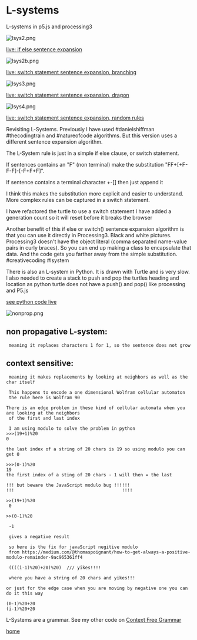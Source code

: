 # L-systems
L-systems in p5.js and processing3 

![lsys2.png](lsys2.png)

[live: if else sentence expansion](https://editor.p5js.org/greggelong/full/JCBNfEyMW)

![lsys2b.png](lsys2b.png)

[live: switch statement sentence expansion, branching](https://editor.p5js.org/greggelong/full/BOO0xB5yp)

![lsys3.png](lsys3.png)

[live: switch statement sentence expansion, dragon](https://editor.p5js.org/greggelong/full/KbinrqOT-)

![lsys4.png](lsys4.png)

[live: switch statement sentence expansion, random rules](https://editor.p5js.org/greggelong/full/1JsOaNZm6)




Revisiting L-Systems. Previously I have used #danielshiffman #thecodingtrain and #natureofcode algorithms. But this version uses a different sentence expansion algorithm.

 The L-System rule is just in a simple if else clause, or switch statement.
 
 If sentences contains an "F" (non terminal) make the substitution "FF+[+F-F-F]-[-F+F+F]".
 
 If sentence contains a terminal character +-[] then just append it
 
 I think this makes the substitution more explicit and easier to understand.
 More complex rules can be captured in a switch statement.

   I have refactored the turtle to use a switch statement
   I have added a generation count so it will reset before it breaks the browser

Another benefit of this if else or switch() sentence expansion algorithm is that you can use it directly in Processing3. Black and white pictures.
Processing3 doesn't have the object literal (comma separated name-value pairs in curly braces).
So you can end up making a class to encapsulate that data.  And the code gets you farther away from the simple substitution. #creativecoding #lsystem


There is also an L-system in Python. It is drawn with Turtle and is very slow.  I also needed to create a stack to push and pop the turtles heading and location as python turtle does not have a push() and pop() like processing and P5.js

[see python code live](https://trinket.io/python/eeedd06121)

![nonprop.png](nonprop.png)

## non propagative L-system:
     meaning it replaces characters 1 for 1, so the sentence does not grow
  
## context sensitive:
     meaning it makes replacements by looking at neighbors as well as the char itself
     
     This happens to encode a one dimensional Wolfram cellular automaton
     the rule here is Wolfram 90
    
    There is an edge problem in these kind of cellular automata when you are looking at the neighbors
     of the first and last index 
    
     I am using modulo to solve the problem in python
    >>>(19+1)%20
    0
    
    the last index of a string of 20 chars is 19 so using modulo you can get 0
    
    >>>(0-1)%20
    19
    the first index of a sting of 20 chars - 1 will then = the last
    
    !!! but beware the JavaScript modulo bug !!!!!!
    !!!                                         !!!!
    
    >>(19+1)%20
     0

    >>(0-1)%20

     -1
     
     gives a negative result
     
     so here is the fix for javaScript negitive modulo
     from https://medium.com/@thomaspoignant/how-to-get-always-a-positive-modulo-remainder-9ac965361ff4
     
     ((((i-1)%20)+20)%20)  /// yikes!!!!
     
     where you have a string of 20 chars and yikes!!!
    
    or just for the edge case when you are moving by negative one you can do it this way
    
    (0-1)%20+20
    (i-1)%20+20
    
 

L-Systems are a grammar. See my other code on [Context Free Grammar](https://greggelong.github.io/context-free-grammar/)

[home](https://greggelong.github.io)



